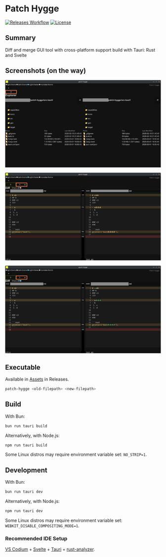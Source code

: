 # Patch Hygge

[![Releases Workflow](https://github.com/nabbisen/patch-hygge/actions/workflows/release-executable.yaml/badge.svg)](https://github.com/nabbisen/patch-hygge/actions/workflows/)
[![License](https://img.shields.io/github/license/nabbisen/patch-hygge)](https://github.com/nabbisen/patch-hygge/blob/main/LICENSE)

## Summary

Diff and merge GUI tool with cross-platform support build with Tauri: Rust and Svelte

## Screenshots (on the way)

![explorer-01](docs/.assets/explorer-01.png)

![diff-01-lines](docs/.assets/diff-01-lines.png)

![diff-02-chars](docs/.assets/diff-02-chars.png)

## Executable

Available in [Assets](https://github.com/nabbisen/patch-hygge/releases/latest) in Releases.

```sh
patch-hygge <old-filepath> <new-filepath>
```

## Build

With Bun:

```sh
bun run tauri build
```

Alternatively, with Node.js:

```sh
npm run tauri build
```

Some Linux distros may require environment variable set: `NO_STRIP=1`.

## Development

With Bun:

```sh
bun run tauri dev
```

Alternatively, with Node.js:

```sh
npm run tauri dev
```

Some Linux distros may require environment variable set: `WEBKIT_DISABLE_COMPOSITING_MODE=1`.

### Recommended IDE Setup

[VS Codium](https://vscodium.com/) + [Svelte](https://marketplace.visualstudio.com/items?itemName=svelte.svelte-vscode) + [Tauri](https://marketplace.visualstudio.com/items?itemName=tauri-apps.tauri-vscode) + [rust-analyzer](https://marketplace.visualstudio.com/items?itemName=rust-lang.rust-analyzer).
